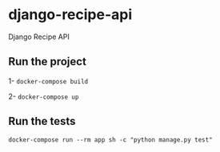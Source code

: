 # django-recipe-api
Django Recipe API

## Run the project

1- ```docker-compose build```

2- ```docker-compose up```

## Run the tests

```docker-compose run --rm app sh -c "python manage.py test"```
